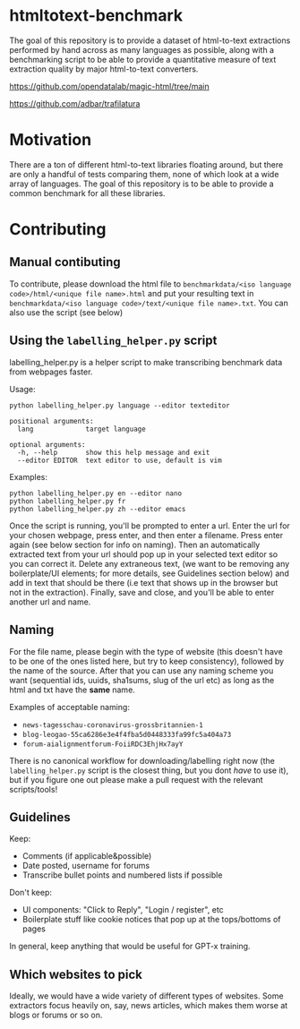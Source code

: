 # htmltotext-benchmark

The goal of this repository is to provide a dataset of html-to-text extractions performed by hand across as many languages as possible, along with a benchmarking script to be able to provide a quantitative measure of text extraction quality by major html-to-text converters. 

https://github.com/opendatalab/magic-html/tree/main

https://github.com/adbar/trafilatura



# Motivation

There are a ton of different html-to-text libraries floating around, but there are only a handful of tests comparing them, none of which look at a wide array of languages. The goal of this repository is to be able to provide a common benchmark for all these libraries. 

# Contributing


## Manual contibuting

To contribute, please download the html file to `benchmarkdata/<iso language code>/html/<unique file name>.html` and put your resulting text in `benchmarkdata/<iso language code>/text/<unique file name>.txt`. You can also use the script (see below)

## Using the `labelling_helper.py` script

labelling_helper.py is a helper script to make transcribing benchmark data from webpages faster.

Usage:

```
python labelling_helper.py language --editor texteditor

positional arguments:
  lang             target language

optional arguments:
  -h, --help       show this help message and exit
  --editor EDITOR  text editor to use, default is vim
```

Examples:

```
python labelling_helper.py en --editor nano
python labelling_helper.py fr
python labelling_helper.py zh --editor emacs
```

Once the script is running, you'll be prompted to enter a url. Enter the url for your chosen webpage, press enter, and then enter a filename. Press enter again (see below section for info on naming). Then an automatically extracted text from your url should pop up in your selected text editor so you can correct it. Delete any extraneous text, (we want to be removing any boilerplate/UI elements; for more details, see Guidelines section below) and add in text that should be there (i.e text that shows up in the browser but not in the extraction). Finally, save and close, and you'll be able to enter another url and name. 

## Naming

For the file name, please begin with the type of website (this doesn't have to be one of the ones listed here, but try to keep consistency), followed by the name of the source. After that you can use any naming scheme you want (sequential ids, uuids, sha1sums, slug of the url etc) as long as the html and txt have the **same** name. 

Examples of acceptable naming:
 - `news-tagesschau-coronavirus-grossbritannien-1`
 - `blog-leogao-55ca6286e3e4f4fba5d0448333fa99fc5a404a73`
 - `forum-aialignmentforum-FoiiRDC3EhjHx7ayY`

There is no canonical workflow for downloading/labelling right now (the `labelling_helper.py` script is the closest thing, but you dont *have* to use it), but if you figure one out please make a pull request with the relevant scripts/tools! 

## Guidelines

Keep:
 - Comments (if applicable&possible)
 - Date posted, username for forums
 - Transcribe bullet points and numbered lists if possible

Don't keep:
 - UI components: "Click to Reply", "Login / register", etc
 - Boilerplate stuff like cookie notices that pop up at the tops/bottoms of pages

In general, keep anything that would be useful for GPT-x training.

## Which websites to pick

Ideally, we would have a wide variety of different types of websites. Some extractors focus heavily on, say, news articles, which makes them worse at blogs or forums or so on. 

